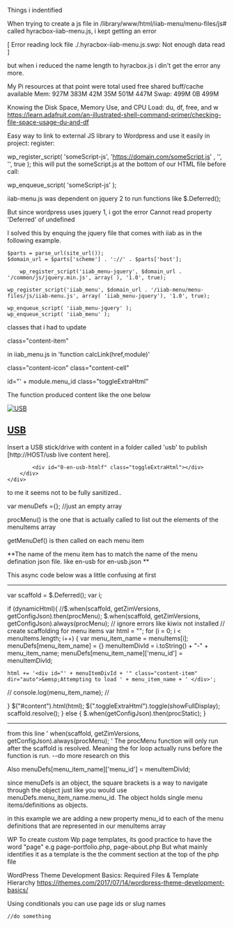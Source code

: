 Things i indentified

When trying to create a js file in /library/www/html/iiab-menu/menu-files/js#  called hyracbox-iiab-menu.js,
i kept getting an error

 [ Error reading lock file ./.hyracbox-iiab-menu.js.swp: Not enough data read ]
 
 but when i reduced the name length to hyracbox.js i din't get the error any more. 
 
 My Pi resources at that point were
               total        used        free      shared  buff/cache   available
Mem:           927M        383M         42M         35M        501M        447M
Swap:          499M          0B        499M


Knowing the Disk Space, Memory Use, and CPU Load: du, df, free, and w
https://learn.adafruit.com/an-illustrated-shell-command-primer/checking-file-space-usage-du-and-df



Easy way to link to external JS library to Wordpress and use it easily in project:
register:

wp_register_script( 'someScript-js', 'https://domain.com/someScript.js' , '', '', true );
this will put the someScript.js at the bottom of our HTML file before 
call:

wp_enqueue_script( 'someScript-js' );


iiab-menu.js was dependent on jquery 2 to run functions like $.Deferred();

But since wordpress uses jquery 1, i got the error 
Cannot read property 'Deferred' of undefined

I solved this by enquing the jquery file that comes with iiab as in the following example.

	$parts = parse_url(site_url());
	$domain_url = $parts['scheme'] . '://' . $parts['host'];
	
		wp_register_script('iiab_menu-jquery', $domain_url . '/common/js/jquery.min.js', array( ), '1.0', true);
	
	wp_register_script('iiab_menu', $domain_url . '/iiab-menu/menu-files/js/iiab-menu.js', array( 'iiab_menu-jquery'), '1.0', true);
	
	wp_enqueue_script( 'iiab_menu-jquery' );
	wp_enqueue_script( 'iiab_menu' );
 
 
 classes that i had to update
 
 class="content-item"
 
 in iiab_menu.js in 'function calcLink(href,module)'
 
 
class="content-icon"
class="content-cell"

id="' + module.menu_id
class="toggleExtraHtml"

The function produced content like the one below

<div style="display: table;">
	<div style="display: table-row;">
		<div class="content-icon">
			<a href="/usb"><img src="/iiab-menu/menu-files/images/content.jpg" alt="USB"> 
		</div>
		<div class="content-cell">
			<h2><a href="/usb">USB</a></h2>
			<p>Insert a USB stick/drive with content in a folder called 'usb' to publish [http://HOST/usb live content here].</p>
			
			<div id="0-en-usb-htmlf" class="toggleExtraHtml"></div>
		</div>
	</div>
</div>

to me it seems not to be fully sanitized..


var menuDefs ={};    //just an empty array

procMenu()  is the one that is actually called to list out the elements of the menuItems array

getMenuDef()  is then called on each menu item

**The name of the menu item has to match the name of the menu defination json file. like en-usb for  en-usb.json **


This async code below was a little confusing at first

----


var scaffold = $.Deferred();
var i;

if (dynamicHtml){
  //$.when(scaffold, getZimVersions, getConfigJson).then(procMenu);
  $.when(scaffold, getZimVersions, getConfigJson).always(procMenu); // ignore errors like kiwix not installed
  // create scaffolding for menu items
  var html = "";
  for (i = 0; i < menuItems.length; i++) {
  	var menu_item_name = menuItems[i];
  	menuDefs[menu_item_name] = {}
  	menuItemDivId = i.toString() + "-" + menu_item_name;
  	menuDefs[menu_item_name]['menu_id'] = menuItemDivId;

  	html += '<div id="' + menuItemDivId + '" class="content-item" dir="auto">&emsp;Attempting to load ' + menu_item_name + ' </div>';
 //
console.log(menu_item_name);
//

  }
  $("#content").html(html);
  $(".toggleExtraHtml").toggle(showFullDisplay);
  scaffold.resolve();
}
else {
  $.when(getConfigJson).then(procStatic);
}
 
 ----
 
 from this line ' when(scaffold, getZimVersions, getConfigJson).always(procMenu); '
 The procMenu function will only run after the scaffold is resolved. Meaning the for loop actually runs before the function is run.  --do more research on this
 
 Also
 menuDefs[menu_item_name]['menu_id'] = menuItemDivId;
 
 since menuDefs is an object, the square brackets is a way to navigate through the object just like you would use menuDefs.menu_item_name.menu_id.   The object holds single menu items/definitions as objects.
 
 in this example we are adding a new property menu_id to each of the menu definitions that are represented in our menuItems array
 
 
 
 
 WP
 To create custom Wp page templates, its good practice to have the word "page" e.g
 page-portfolio.php, page-about.php
 But what mainly identifies it as a template is the the comment section at the top of the php file
 <?php /* Template Name: CustomPageT1 */ ?>
 
 WordPress Theme Development Basics: Required Files & Template Hierarchy
 https://ithemes.com/2017/07/14/wordpress-theme-development-basics/
 
 
 
 
Using conditionals
you can use page ids or slug names
<?php if (is_page('portfolio')) {?>
	//do something
<?php }?>

 
 

 
